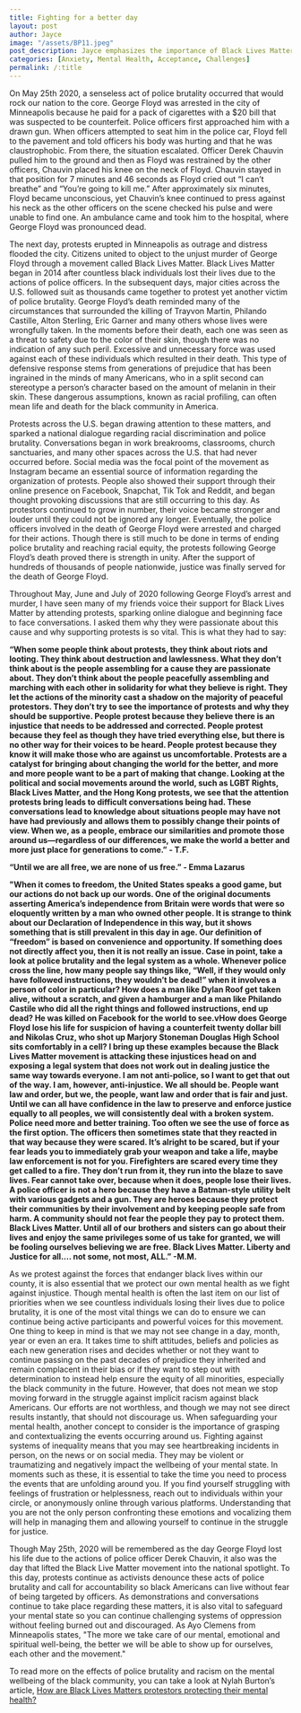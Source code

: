 ```yaml
---
title: Fighting for a better day
layout: post
author: Jayce
image: "/assets/BP11.jpeg"
post_description: Jayce emphasizes the importance of Black Lives Matter by discussing the death of George Floyd.
categories: [Anxiety, Mental Health, Acceptance, Challenges]
permalink: /:title
---
```

On May 25th 2020, a senseless act of police brutality occurred that would rock our nation to the core. George Floyd was arrested in the city of Minneapolis because he paid for a pack of cigarettes with a $20 bill that was suspected to be counterfeit. Police officers first approached him with a drawn gun. When officers attempted to seat him in the police car, Floyd fell to the pavement and told officers his body was hurting and that he was claustrophobic. From there, the situation escalated. Officer Derek Chauvin pulled him to the ground and then as Floyd was restrained by the other officers, Chauvin placed his knee on the neck of Floyd. Chauvin stayed in that position for 7 minutes and 46 seconds as Floyd cried out “I can’t breathe” and “You’re going to kill me.” After approximately six minutes, Floyd became unconscious, yet Chauvin’s knee continued to press against his neck as the other officers on the scene checked his pulse and were unable to find one. An ambulance came and took him to the hospital, where George Floyd was pronounced dead.


The next day, protests erupted in Minneapolis as outrage and distress flooded the city. Citizens united to object to the unjust murder of George Floyd through a movement called Black Lives Matter. Black Lives Matter began in 2014 after countless black individuals lost their lives due to the actions of police officers. In the subsequent days, major cities across the U.S. followed suit as thousands came together to protest yet another victim of police brutality. George Floyd’s death reminded many of the circumstances that surrounded the killing of Trayvon Martin, Philando Castille, Alton Sterling, Eric Garner and many others whose lives were wrongfully taken. In the moments before their death, each one was seen as a threat to safety due to the color of their skin, though there was no indication of any such peril. Excessive and unnecessary force was used against each of these individuals which resulted in their death. This type of defensive response stems from generations of prejudice that has been ingrained in the minds of many Americans, who in a split second can stereotype a person’s character based on the amount of melanin in their skin. These dangerous assumptions, known as racial profiling, can often mean life and death for the black community in America. 


Protests across the U.S. began drawing attention to these matters, and sparked a national dialogue regarding racial discrimination and police brutality. Conversations began in work breakrooms, classrooms, church sanctuaries, and many other spaces across the U.S. that had never occurred before. Social media was the focal point of the movement as Instagram became an essential source of information regarding the organization of protests. People also showed their support through their online presence on Facebook, Snapchat, Tik Tok and Reddit, and began thought provoking discussions that are still occurring to this day.  As protestors continued to grow in number, their voice became stronger and louder until they could not be ignored any longer. Eventually, the police officers involved in the death of George Floyd were arrested and charged for their actions. Though there is still much to be done in terms of ending police brutality and reaching racial equity, the protests following George Floyd’s death proved there is strength in unity. After the support of hundreds of thousands of people nationwide, justice was finally served for the death of George Floyd. 


Throughout May, June and July of 2020 following George Floyd’s arrest and murder, I have seen many of my friends voice their support for Black Lives Matter by attending protests, sparking online dialogue and beginning face to face conversations. I asked them why they were passionate about this cause and why supporting protests is so vital. This is what they had to say: 


<b>“When some people think about protests, they think about riots and looting. They think about destruction and lawlessness. What they don’t think about is the people assembling for a cause they are passionate about. They don’t think about the people peacefully assembling and marching with each other in solidarity for what they believe is right. They let the actions of the minority cast a shadow on the majority of peaceful protestors. They don’t try to see the importance of protests and why they should be supportive. People protest because they believe there is an injustice that needs to be addressed and corrected. People protest because they feel as though they have tried everything else, but there is no other way for their voices to be heard. People protest because they know it will make those who are against us uncomfortable. Protests are a catalyst for bringing about changing the world for the better, and more and more people want to be a part of making that change. Looking at the political and social movements around the world, such as LGBT Rights, Black Lives Matter, and the Hong Kong protests, we see that the attention protests bring leads to difficult conversations being had. These conversations lead to knowledge about situations people may have not have had previously and allows them to possibly change their points of view. When we, as a people, embrace our similarities and promote those around us—regardless of our differences, we make the world a better and more just place for generations to come.” - T.F.</b>


<b>“Until we are all free, we are none of us free.” - Emma Lazarus</b>


<b> "When it comes to freedom, the United States speaks a good game, but our actions do not back up our words. One of the original documents asserting America’s independence from Britain were words that were so eloquently written by a man who owned other people. It is strange to think about our Declaration of Independence in this way, but it shows something that is still prevalent in this day in age. Our definition of “freedom” is based on convenience and opportunity. If something does not directly affect you, then it is not really an issue. Case in point, take a look at police brutality and the legal system as a whole. Whenever police cross the line, how many people say things like, “Well, if they would only have followed instructions, they wouldn’t be dead!” when it involves a person of color in particular? How does a man like Dylan Roof get taken alive, without a scratch, and given a hamburger and a man like Philando Castile who did all the right things and followed instructions, end up dead? He was killed on Facebook for the world to see.vHow does George Floyd lose his life for suspicion of having a counterfeit twenty dollar bill and Nikolas Cruz, who shot up Marjory Stoneman Douglas High School sits comfortably in a cell? 
I bring up these examples because the Black Lives Matter movement is attacking these injustices head on and exposing a legal system that does not work out in dealing justice the same way towards everyone. I am not anti-police, so I want to get that out of the way. I am, however, anti-injustice. We all should be.  People want law and order, but we, the people, want law and order that is fair and just. Until we can all have confidence in the law to preserve and enforce justice equally to all peoples, we will consistently deal with a broken system. Police need more and better training. Too often we see the use of force as the first option. The officers then sometimes state that they reacted in that way because they were scared. It’s alright to be scared, but if your fear leads you to immediately grab your weapon and take a life, maybe law enforcement is not for you. Firefighters are scared every time they get called to a fire. They don’t run from it, they run into the blaze to save lives. Fear cannot take over, because when it does, people lose their lives. A police officer is not a hero because they have a Batman-style utility belt with various gadgets and a gun. They are heroes because they protect their communities by their involvement and by keeping people safe from harm. A community should not fear the people they pay to protect them.  Black Lives Matter. Until all of our brothers and sisters can go about their lives and enjoy the same privileges some of us take for granted, we will be fooling ourselves believing we are free. Black Lives Matter. Liberty and Justice for all.... not some, not most, ALL.” -M.M.
</b>

As we protest against the forces that endanger black lives within our county, it is also essential that we protect our own mental health as we fight against injustice. Though mental health is often the last item on our list of priorities when we see countless individuals losing their lives due to police brutality, it is one of the most vital things we can do to ensure we can continue being active participants and powerful voices for this movement. One thing to keep in mind is that we may not see change in a day, month, year or even an era. It takes time to shift attitudes, beliefs and policies as each new generation rises and decides whether or not they want to continue passing on the past decades of prejudice they inherited and remain complacent in their bias or if they want to step out with determination to instead help ensure the equity of all minorities, especially the black community in the future. However, that does not mean we stop moving forward in the struggle against implicit racism against black Americans. Our efforts are not worthless, and though we may not see direct results instantly, that should not discourage us. When safeguarding your mental health, another concept to consider is the importance of grasping and contextualizing the events occurring around us. Fighting against systems of inequality means that you may see heartbreaking incidents in person, on the news or on social media. They may be violent or traumatizing and negatively impact the wellbeing of your mental state. In moments such as these, it is essential to take the time you need to process the events that are unfolding around you. If you find yourself struggling with feelings of frustration or helplessness, reach out to individuals within your circle, or anonymously online through various platforms. Understanding that you are not the only person confronting these emotions and vocalizing them will help in managing them and allowing yourself to continue in the struggle for justice. 


Though May 25th, 2020 will be remembered as the day George Floyd lost his life due to the actions of police officer Derek Chauvin, it also was the day that lifted the Black Live Matter movement into the national spotlight. To this day, protests continue as activists denounce these acts of police brutality and call for accountability so black Americans can live without fear of being targeted by officers. As demonstrations and conversations continue to take place regarding these matters, it is also vital to safeguard your mental state so you can continue challenging systems of oppression without feeling burned out and discouraged. As Ayo Clemens from Minneapolis states, "The more we take care of our mental, emotional and spiritual well-being, the better we will be able to show up for ourselves, each other and the movement."


To read more on the effects of police brutality and racism on the mental wellbeing of the black community, you can take a look at Nylah Burton’s article, <a href = "https://www.shondaland.com/act/news-politics/a32784991/black-lives-matter-protecting-mental-health/"> How are Black Lives Matters protestors protecting their mental health? </a>

